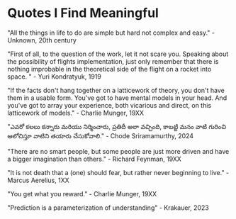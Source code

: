 # Quotes I Find Meaningful

"All the things in life to do are simple but hard not complex and easy." - Unknown, 20th century

"First of all, to the question of the work, let it not scare you. Speaking about the possibility of flights implementation, just only remember that there is nothing improbable in the theoretical side of the flight on a rocket into space. " - Yuri Kondratyuk, 1919

"If the facts don't hang together on a latticework of theory, you don't have them in a usable form. You've got to have mental models in your head. And you've got to array your experience, both vicarious and direct, on this latticework of models." - Charlie Munger, 19XX

"ఎవరో కలలు కన్నారు మరియు నిర్మించారు, ప్రతిదీ అలా వచ్చింది, కాబట్టి మనం వాటి గురించి ఆలోచిస్తూ వాటిని తయారు చేసుకోవాలి." - Chode Sriramamurthy, 2024

"There are no smart people, but some people are just more driven and have a bigger imagination than others." - Richard Feynman, 19XX

"It is not death that a (one) should fear, but rather never beginning to live." - Marcus Aerelius, 1XX

"You get what you reward." - Charlie Munger, 19XX

"Prediction is a parameterization of understanding" - Krakauer, 2023